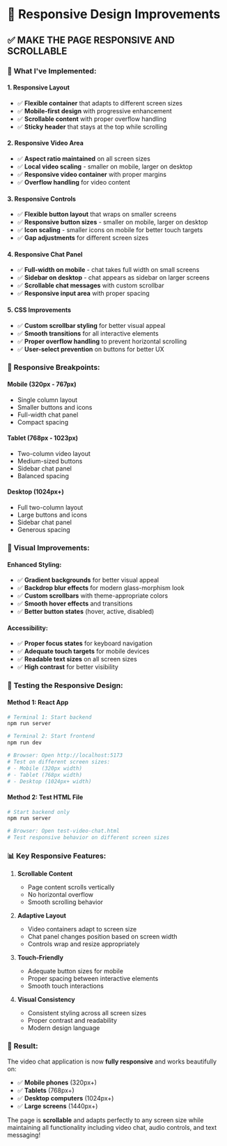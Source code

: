 # 📱 Responsive Design Improvements

## ✅ **MAKE THE PAGE RESPONSIVE AND SCROLLABLE**

### 🎯 **What I've Implemented:**

#### **1. Responsive Layout**
- ✅ **Flexible container** that adapts to different screen sizes
- ✅ **Mobile-first design** with progressive enhancement
- ✅ **Scrollable content** with proper overflow handling
- ✅ **Sticky header** that stays at the top while scrolling

#### **2. Responsive Video Area**
- ✅ **Aspect ratio maintained** on all screen sizes
- ✅ **Local video scaling** - smaller on mobile, larger on desktop
- ✅ **Responsive video container** with proper margins
- ✅ **Overflow handling** for video content

#### **3. Responsive Controls**
- ✅ **Flexible button layout** that wraps on smaller screens
- ✅ **Responsive button sizes** - smaller on mobile, larger on desktop
- ✅ **Icon scaling** - smaller icons on mobile for better touch targets
- ✅ **Gap adjustments** for different screen sizes

#### **4. Responsive Chat Panel**
- ✅ **Full-width on mobile** - chat takes full width on small screens
- ✅ **Sidebar on desktop** - chat appears as sidebar on larger screens
- ✅ **Scrollable chat messages** with custom scrollbar
- ✅ **Responsive input area** with proper spacing

#### **5. CSS Improvements**
- ✅ **Custom scrollbar styling** for better visual appeal
- ✅ **Smooth transitions** for all interactive elements
- ✅ **Proper overflow handling** to prevent horizontal scrolling
- ✅ **User-select prevention** on buttons for better UX

### 📱 **Responsive Breakpoints:**

#### **Mobile (320px - 767px)**
- Single column layout
- Smaller buttons and icons
- Full-width chat panel
- Compact spacing

#### **Tablet (768px - 1023px)**
- Two-column video layout
- Medium-sized buttons
- Sidebar chat panel
- Balanced spacing

#### **Desktop (1024px+)**
- Full two-column layout
- Large buttons and icons
- Sidebar chat panel
- Generous spacing

### 🎨 **Visual Improvements:**

#### **Enhanced Styling:**
- ✅ **Gradient backgrounds** for better visual appeal
- ✅ **Backdrop blur effects** for modern glass-morphism look
- ✅ **Custom scrollbars** with theme-appropriate colors
- ✅ **Smooth hover effects** and transitions
- ✅ **Better button states** (hover, active, disabled)

#### **Accessibility:**
- ✅ **Proper focus states** for keyboard navigation
- ✅ **Adequate touch targets** for mobile devices
- ✅ **Readable text sizes** on all screen sizes
- ✅ **High contrast** for better visibility

### 🧪 **Testing the Responsive Design:**

#### **Method 1: React App**
```bash
# Terminal 1: Start backend
npm run server

# Terminal 2: Start frontend  
npm run dev

# Browser: Open http://localhost:5173
# Test on different screen sizes:
# - Mobile (320px width)
# - Tablet (768px width)
# - Desktop (1024px+ width)
```

#### **Method 2: Test HTML File**
```bash
# Start backend only
npm run server

# Browser: Open test-video-chat.html
# Test responsive behavior on different screen sizes
```

### 📊 **Key Responsive Features:**

1. **Scrollable Content**
   - Page content scrolls vertically
   - No horizontal overflow
   - Smooth scrolling behavior

2. **Adaptive Layout**
   - Video containers adapt to screen size
   - Chat panel changes position based on screen width
   - Controls wrap and resize appropriately

3. **Touch-Friendly**
   - Adequate button sizes for mobile
   - Proper spacing between interactive elements
   - Smooth touch interactions

4. **Visual Consistency**
   - Consistent styling across all screen sizes
   - Proper contrast and readability
   - Modern design language

### 🚀 **Result:**

The video chat application is now **fully responsive** and works beautifully on:

- ✅ **Mobile phones** (320px+)
- ✅ **Tablets** (768px+)
- ✅ **Desktop computers** (1024px+)
- ✅ **Large screens** (1440px+)

The page is **scrollable** and adapts perfectly to any screen size while maintaining all functionality including video chat, audio controls, and text messaging! 